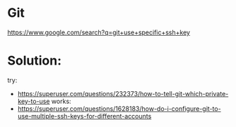 # Git
https://www.google.com/search?q=git+use+specific+ssh+key

# Solution:
try:
- https://superuser.com/questions/232373/how-to-tell-git-which-private-key-to-use
works:
- https://superuser.com/questions/1628183/how-do-i-configure-git-to-use-multiple-ssh-keys-for-different-accounts
